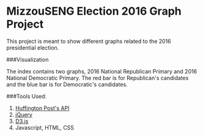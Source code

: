 # MizzouSENG Election 2016 Graph Project

This project is meant to show different graphs related to the 2016 presidential election.

###Visualization

The index contains two graphs, 2016 National Republican Primary and 2016 National Democratic Primary. The red bar is for Republican's candidates and the blue bar is for Democratic's candidates.

###Tools Used:
 
1. [Huffington Post's API](http://elections.huffingtonpost.com/pollster/api)
2. [jQuery](https://jquery.com/)
3. [D3.js](https://d3js.org)
3. Javascript, HTML, CSS